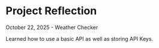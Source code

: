 # Project Reflection
October 22, 2025 - Weather Checker

Learned how to use a basic API as well as storing API Keys.